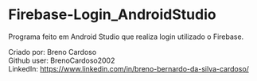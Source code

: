 # Firebase-Login_AndroidStudio
Programa feito em Android Studio que realiza login utilizado o Firebase.

Criado por: Breno Cardoso  
Github user: BrenoCardoso2002  
LinkedIn: https://www.linkedin.com/in/breno-bernardo-da-silva-cardoso/  
